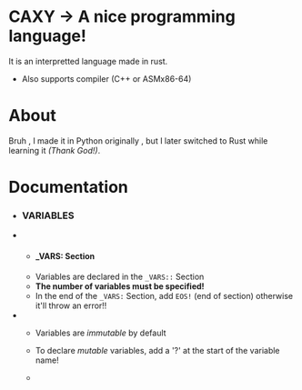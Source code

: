 # CAXY -> A nice programming language!

It is an interpretted language made in rust.
- Also supports compiler (C++ or ASMx86-64)

# About
Bruh , I made it in Python originally , but I later switched to Rust while learning it _(Thank God!)_.

# Documentation
- <h3> VARIABLES
- - <h4> _VARS: Section
  - Variables are declared in the `_VARS::` Section
  - **The number of variables must be specified!**
  - In the end of the `_VARS:` Section, add `EOS!` (end of section) otherwise it'll throw an error!!
- - Variables are *immutable* by default
  - To declare *mutable* variables, add a '?' at the start of the variable name!
  
  - ``` _VARS: 2
        
     ```
